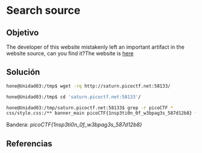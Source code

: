 # Search source
## Objetivo
The developer of this website mistakenly left an important artifact in the website source, can you find it?The website is [here](http://saturn.picoctf.net:58133/)

## Solución
```bash
hone@Unidad03:/tmp$ wget -rq http://saturn.picoctf.net:58133/
```

```bash
hone@Unidad03:/tmp$ cd 'saturn.picoctf.net:58133'/
```

```bash
hone@Unidad03:/tmp/saturn.picoctf.net:58133$ grep -r picoCTF *
css/style.css:/** banner_main picoCTF{1nsp3ti0n_0f_w3bpag3s_587d12b8} **/
```

Bandera: *picoCTF{1nsp3ti0n_0f_w3bpag3s_587d12b8}*
## Referencias